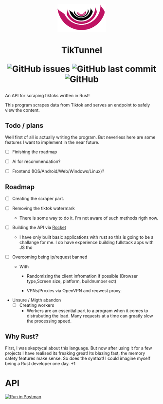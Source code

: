  
<p align="center">
<img  src="https://github.com/berryes/TikTunnel/blob/main/logo.png?raw=true"  width="160">
</p>

<h1 align="center"> TikTunnel 

<br>


 ![GitHub issues](https://img.shields.io/github/issues/berryes/tiktunnel?color=%23BF1363&style=for-the-badge) ![GitHub last commit](https://img.shields.io/github/last-commit/berryes/tiktunnel?color=%23BF1363&logoColor=%23BF1363&style=for-the-badge) ![GitHub](https://img.shields.io/github/license/berryes/tiktunnel?color=%23BF1363&logoColor=%23BF1363&style=for-the-badge)

</h1>


An API for scraping tiktoks written in Rust!

This program scrapes data from Tiktok and serves an endpoint to safely view the content. 



## Todo / plans
Well first of all is actually writing the program. But neverless here are some features I want to implement in the near future. 

- [ ]  Finishing the roadmap 
- [ ] Ai for recommendation?
- [ ] Frontend (IOS/Android/Web/Windows/Linux)?


## Roadmap 

- [ ] Creating the scraper part.

- [ ] Removing the tiktok watermark
    - There is some way to do it. I'm not aware of such methods rigth now.

- [ ] Building the API via [Rocket](https://rocket.rs)
    - I have only built basic applications with rust so this is going to be a challange for me. I do have experience building fullstack apps with JS tho

- [ ] Overcoming being ip/request banned 
    <br>
    - With 
        - Randomizing the client infromation if possible (Browser type,Screen size, platform, buildnumber ect)

        - VPNs/Proxies
            via OpenVPN and reqwest proxy.


- Unsure / Migth abandon
    - [ ]   Creating workers
        - Workers are an essential part to a program when it comes to distrubuting the load.
        Many requests at a time can greatly slow the processing speed.



## Why Rust?
First, I was skeptycal about this language. But now after using it for a few projects I have realised its freaking great! Its blazing fast, the memory safety features make sense. So does the syntaxt! I could imagine myself being a Rust developer one day. +1 

# API

[![Run in Postman](https://run.pstmn.io/button.svg)](https://app.getpostman.com/run-collection/21747798-9ad12351-8864-489b-9bac-bbe175875adb?action=collection%2Ffork&collection-url=entityId%3D21747798-9ad12351-8864-489b-9bac-bbe175875adb%26entityType%3Dcollection%26workspaceId%3D456bdba7-0741-4ccb-a8ad-40dcec1eb317)
